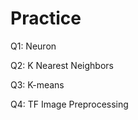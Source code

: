 # Practice
Q1: Neuron                 

Q2: K Nearest Neighbors

Q3: K-means

Q4: TF Image Preprocessing
